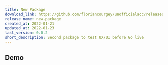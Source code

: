 ```yaml
---
title: New Package
download_link: https://github.com/floriancourgey/unofficialacc/releases/download/new-package-v0.0.1/new-package.xml
release_name: new-package
created_at: 2022-01-21
updated_at: 2022-01-23
last_version: 0.0.2
short_description: Second package to test UX/UI before Go live
---
```


<!--more-->

## Demo
